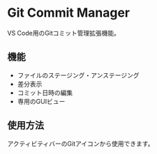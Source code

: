 # Git Commit Manager

VS Code用のGitコミット管理拡張機能。

## 機能

- ファイルのステージング・アンステージング
- 差分表示
- コミット日時の編集
- 専用のGUIビュー

## 使用方法

アクティビティバーのGitアイコンから使用できます。